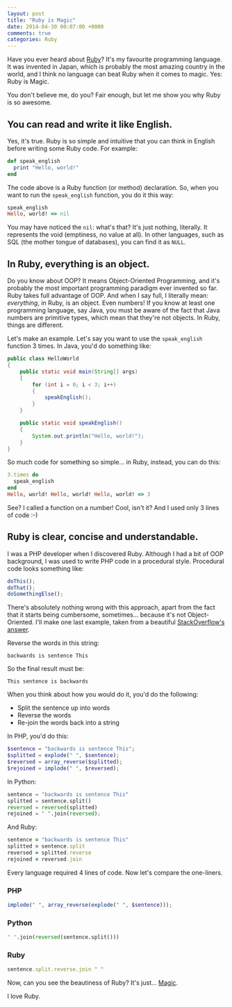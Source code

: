 ```yaml
---
layout: post
title: "Ruby is Magic"
date: 2014-04-30 00:07:00 +0000
comments: true
categories: Ruby
---
```

Have you ever heard about [Ruby](http://ruby-lang.org/)? It's my favourite programming language. It was invented in Japan, which is probably the most amazing country in the world, and I think no language can beat Ruby when it comes to magic. Yes: Ruby is Magic.

You don't believe me, do you? Fair enough, but let me show you why Ruby is so awesome.

## You can read and write it like English.

Yes, it's true. Ruby is so simple and intuitive that you can think in English before writing some Ruby code. For example:

``` ruby
def speak_english
  print "Hello, world!"
end
```

The code above is a Ruby function (or method) declaration. So, when you want to run the `speak_english` function, you do it this way:

``` ruby
speak_english
Hello, world! => nil
```

You may have noticed the `nil`: what's that? It's just nothing, literally. It represents the void (emptiness, no value at all). In other languages, such as SQL (the mother tongue of databases), you can find it as `NULL`.

## In Ruby, everything is an object.

Do you know about OOP? It means Object-Oriented Programming, and it's probably the most important programming paradigm ever invented so far. Ruby takes full advantage of OOP. And when I say full, I literally mean: *everything*, in Ruby, is an object. Even numbers! If you know at least one programming language, say Java, you must be aware of the fact that Java numbers are primitive types, which mean that they're not objects. In Ruby, things are different.

Let's make an example. Let's say you want to use the `speak_english` function 3 times. In Java, you'd do something like:

``` java
public class HelloWorld
{
    public static void main(String[] args)
    {
        for (int i = 0; i < 3; i++)
        {
            speakEnglish();
        }
    }

    public static void speakEnglish()
    {
        System.out.println("Hello, world!");
    }
}
```

So much code for something so simple... in Ruby, instead, you can do this:

``` ruby
3.times do
  speak_english
end
Hello, world! Hello, world! Hello, world! => 3
```

See? I called a function on a number! Cool, isn't it? And I used only 3 lines of code :-)

## Ruby is clear, concise and understandable.

I was a PHP developer when I discovered Ruby. Although I had a bit of OOP background, I was used to write PHP code in a procedural style. Procedural code looks something like:

``` javascript
doThis();
doThat();
doSomethingElse();
```

There's absolutely nothing wrong with this approach, apart from the fact that it starts being cumbersome, sometimes... because it's not Object-Oriented. I'll make one last example, taken from a beautiful [StackOverflow's answer](https://stackoverflow.com/questions/1113611/what-does-ruby-have-that-python-doesnt-and-vice-versa#answer-4102608).

Reverse the words in this string:

    backwards is sentence This

So the final result must be:

    This sentence is backwards

When you think about how you would do it, you'd do the following:

- Split the sentence up into words
- Reverse the words
- Re-join the words back into a string

In PHP, you'd do this:

``` php
$sentence = "backwards is sentence This";
$splitted = explode(" ", $sentence);
$reversed = array_reverse($splitted);
$rejoined = implode(" ", $reversed);
```

In Python:

``` python
sentence = "backwards is sentence This"
splitted = sentence.split()
reversed = reversed(splitted)
rejoined = " ".join(reversed);
```

And Ruby:

``` ruby
sentence = "backwards is sentence This"
splitted = sentence.split
reversed = splitted.reverse
rejoined = reversed.join
```

Every language required 4 lines of code. Now let's compare the one-liners.

### PHP

``` php
implode(" ", array_reverse(explode(" ", $sentence)));
```

### Python

``` python
" ".join(reversed(sentence.split()))
```

### Ruby

``` ruby
sentence.split.reverse.join " "
```

Now, can you see the beautiness of Ruby? It's just... [Magic](https://www.youtube.com/watch?v=UzH0o3X0oB0).

I love Ruby.
